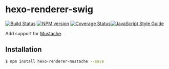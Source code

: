 # hexo-renderer-swig

[![Build Status](https://travis-ci.org/hexojs/hexo-renderer-swig.svg?branch=master)](https://travis-ci.org/hexojs/hexo-renderer-swig)  [![NPM version](https://badge.fury.io/js/hexo-renderer-swig.svg)](http://badge.fury.io/js/hexo-renderer-swig) [![Coverage Status](https://img.shields.io/coveralls/hexojs/hexo-renderer-swig.svg)](https://coveralls.io/r/hexojs/hexo-renderer-swig?branch=master)[![JavaScript Style Guide](https://img.shields.io/badge/code_style-standard-brightgreen.svg)](https://standardjs.com)

Add support for [Mustache].

## Installation

``` bash
$ npm install hexo-renderer-mustache --save
```

[Mustache]: https://github.com/janl/mustache.js